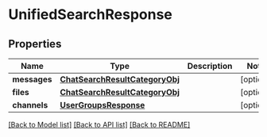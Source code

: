 # UnifiedSearchResponse

## Properties
Name | Type | Description | Notes
------------ | ------------- | ------------- | -------------
**messages** | [**ChatSearchResultCategoryObj**](ChatSearchResultCategoryObj.md) |  | [optional] 
**files** | [**ChatSearchResultCategoryObj**](ChatSearchResultCategoryObj.md) |  | [optional] 
**channels** | [**UserGroupsResponse**](UserGroupsResponse.md) |  | [optional] 

[[Back to Model list]](../README.md#documentation-for-models) [[Back to API list]](../README.md#documentation-for-api-endpoints) [[Back to README]](../README.md)



